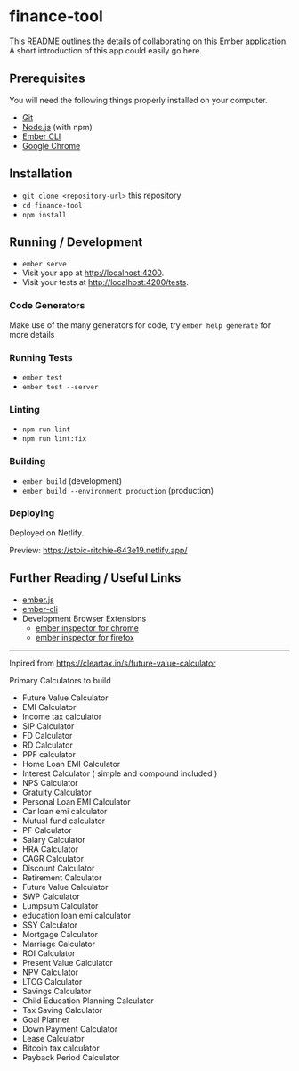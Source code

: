 # finance-tool

This README outlines the details of collaborating on this Ember application.
A short introduction of this app could easily go here.

## Prerequisites

You will need the following things properly installed on your computer.

* [Git](https://git-scm.com/)
* [Node.js](https://nodejs.org/) (with npm)
* [Ember CLI](https://ember-cli.com/)
* [Google Chrome](https://google.com/chrome/)

## Installation

* `git clone <repository-url>` this repository
* `cd finance-tool`
* `npm install`

## Running / Development

* `ember serve`
* Visit your app at [http://localhost:4200](http://localhost:4200).
* Visit your tests at [http://localhost:4200/tests](http://localhost:4200/tests).

### Code Generators

Make use of the many generators for code, try `ember help generate` for more details

### Running Tests

* `ember test`
* `ember test --server`

### Linting

* `npm run lint`
* `npm run lint:fix`

### Building

* `ember build` (development)
* `ember build --environment production` (production)

### Deploying

Deployed on Netlify. 

Preview: https://stoic-ritchie-643e19.netlify.app/

## Further Reading / Useful Links

* [ember.js](https://emberjs.com/)
* [ember-cli](https://ember-cli.com/)
* Development Browser Extensions
  * [ember inspector for chrome](https://chrome.google.com/webstore/detail/ember-inspector/bmdblncegkenkacieihfhpjfppoconhi)
  * [ember inspector for firefox](https://addons.mozilla.org/en-US/firefox/addon/ember-inspector/)


---
Inpired from https://cleartax.in/s/future-value-calculator

Primary Calculators to build
- Future Value Calculator
- EMI Calculator	
- Income tax calculator	
- SIP Calculator
- FD Calculator
- RD Calculator
- PPF calculator
- Home Loan EMI Calculator	
- Interest Calculator ( simple and compound included )	
- NPS Calculator
- Gratuity Calculator	
- Personal Loan EMI Calculator	
- Car loan emi calculator
- Mutual fund calculator	
- PF Calculator	
- Salary Calculator
- HRA Calculator	
- CAGR Calculator	
- Discount Calculator
- Retirement Calculator	
- Future Value Calculator	
- SWP Calculator
- Lumpsum Calculator	
- education loan emi calculator	
- SSY Calculator
- Mortgage Calculator	
- Marriage Calculator	
- ROI Calculator
- Present Value Calculator	
- NPV Calculator	
- LTCG Calculator
- Savings Calculator	
- Child Education Planning Calculator	
- Tax Saving Calculator
- Goal Planner	
- Down Payment Calculator	
- Lease Calculator
- Bitcoin tax calculator	
- Payback Period Calculator
